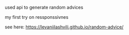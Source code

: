 used api to generate random advices

my first try on ressponssivnes

see here: https://levaniilashvili.github.io/random-advice/

